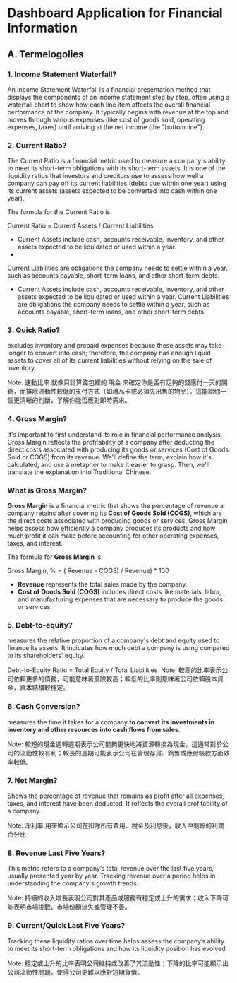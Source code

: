 # Dashboard Application for Financial Information

## A. Termelogolies

### 1. Income Statement Waterfall? 
An Income Statement Waterfall is a financial presentation method that displays the components of an income statement step by step, often using a waterfall chart to show how each line item affects the overall financial performance of the company. It typically begins with revenue at the top and moves through various expenses (like cost of goods sold, operating expenses, taxes) until arriving at the net income (the "bottom line").

### 2.  Current Ratio?
The Current Ratio is a financial metric used to measure a company's ability to meet its short-term obligations with its short-term assets. It is one of the liquidity ratios that investors and creditors use to assess how well a company can pay off its current liabilities (debts due within one year) using its current assets (assets expected to be converted into cash within one year).

The formula for the Current Ratio is:

Current Ratio = Current Assets / Current Liabilities

* Current Assets include cash, accounts receivable, inventory, and other assets expected to be liquidated or used within a year.
* 
Current Liabilities are obligations the company needs to settle within a year, such as accounts payable, short-term loans, and other short-term debts.​
 
* Current Assets include cash, accounts receivable, inventory, and other assets expected to be liquidated or used within a year.
Current Liabilities are obligations the company needs to settle within a year, such as accounts payable, short-term loans, and other short-term debts.

### 3. Quick Ratio?
excludes inventory and prepaid expenses because these assets may take longer to convert into cash; therefore, the company has enough liquid assets to cover all of its current liabilities without relying on the sale of inventory.

Note: 速動比率 就像只計算錢包裡的 現金 來確定你是否有足夠的錢應付一天的開銷，而排除流動性較低的支付方式（如禮品卡或必須先出售的物品）。這能給你一個更清晰的判斷，了解你能否應對即時需求。

### 4. Gross Margin?

It's important to first understand its role in financial performance analysis. Gross Margin reflects the profitability of a company after deducting the direct costs associated with producing its goods or services (Cost of Goods Sold or COGS) from its revenue. We'll define the term, explain how it's calculated, and use a metaphor to make it easier to grasp. Then, we'll translate the explanation into Traditional Chinese.


### **What is Gross Margin?**

**Gross Margin** is a financial metric that shows the percentage of revenue a company retains after covering its **Cost of Goods Sold (COGS)**, which are the direct costs associated with producing goods or services. Gross Margin helps assess how efficiently a company produces its products and how much profit it can make before accounting for other operating expenses, taxes, and interest.

The formula for **Gross Margin** is:

Gross Margin, % = ( Revenue - COGS) / Revenue)   *  100


- **Revenue** represents the total sales made by the company.
- **Cost of Goods Sold (COGS)** includes direct costs like materials, labor, and manufacturing expenses that are necessary to produce the goods or services.


### 5. Debt-to-equity?
measures the relative proportion of a company's debt and equity used to finance its assets. It indicates how much debt a company is using compared to its shareholders' equity.

Debt-to-Equity Ratio = Total Equity / Total Liabilities
​
Note: 較高的比率表示公司依賴更多的債務，可能意味著風險較高；較低的比率則意味著公司依賴股本資金，資本結構較穩定。
 
### 6. Cash Conversion?
measures the time it takes for a company **to convert its investments in inventory and other resources into cash flows from sales**.


Note: 較短的現金週轉週期表示公司能夠更快地將資源轉換為現金，這通常對於公司的流動性較有利；較長的週期可能表示公司在管理存貨、銷售或應付帳款方面效率較低。

### 7. Net Margin?

Shows the percentage of revenue that remains as profit after all expenses, taxes, and interest have been deducted. It reflects the overall profitability of a company.

Note: 淨利率 用來顯示公司在扣除所有費用、稅金及利息後，收入中剩餘的利潤百分比

### 8. Revenue Last Five Years?

This metric refers to a company’s total revenue over the last five years, usually presented year by year. Tracking revenue over a period helps in understanding the company's growth trends.

Note: 持續的收入增長表明公司對其產品或服務有穩定或上升的需求；收入下降可能表明市場挑戰、市場份額流失或管理不善。

### 9. Current/Quick Last Five Years?

Tracking these liquidity ratios over time helps assess the company’s ability to meet its short-term obligations and how its liquidity position has evolved.

Note: 穩定或上升的比率表明公司維持或改善了其流動性；下降的比率可能顯示出公司流動性問題，使得公司更難以應對短期負債。






